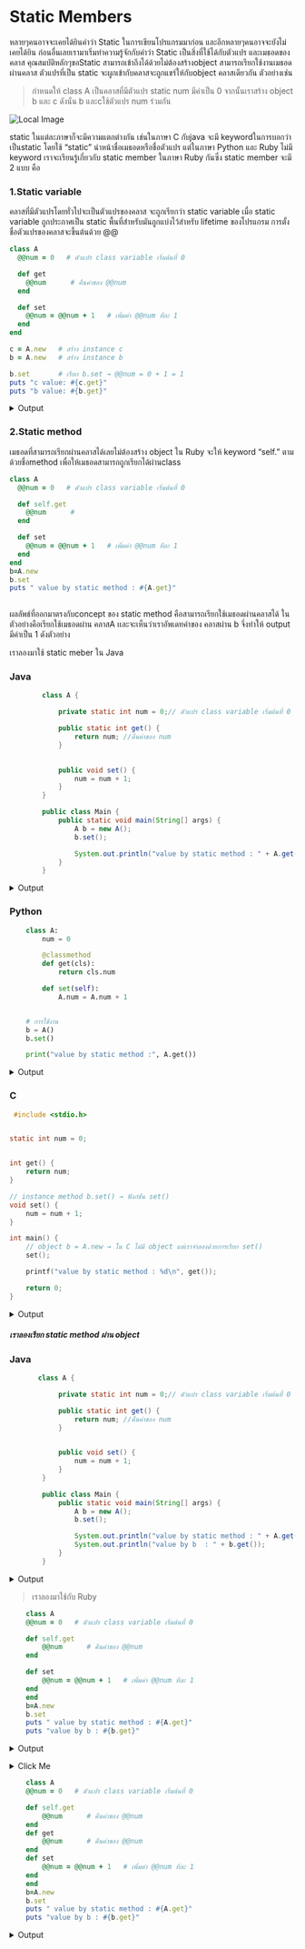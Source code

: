# Static Members

 หลายๆคนอาจจะเคยได้ยินคำว่า Static ในการเขียนโปรแกรมมาก่อน และอีกหลายๆคนอาจจะยังไม่เคยได้ยิน ก่อนอื่นเลยเรามาเริ่มทำความรู้จักกับคำว่า Static  เป็นสิ่งที่ใช้ได้กับตัวแปร และเมธอดของคลาส คุณสมบัติหลักๆขอStatic สามารถเข้าถึงได้ด้วยไม่ต้องสร้างobject สามารถเรียกใช้งานเมธอดผ่านคลาส ตัวแปรที่เป็น static จะผูกเข้ากับคลาสจะถูกแชร์ให้กับobject คลาสเดียวกัน ตัวอย่างเช่น 
 >
 
 > กำหนดให้ class A เป็นคลาสที่มีตัวแปร static num มีค่าเป็น 0  จากนั้นเราสร้าง object b และ c ดังนั่น  b และcใช้ตัวแปร num ร่วมกัน

![Local Image](picture/diagram.jpg)
>
>
static ในแต่ละภาษาก็จะมีความแตกต่างกัน เช่นในภาษา C กับjava จะมี keywordในการบอกว่าเป็นstatic โดยใช้ “static” นำหน้าชื่อเมธอดหรือชื่อตัวแปร 
แต่ในภาษา Python และ Ruby ไม่มี keyword 
เราจะเรียนรู้เกี่ยวกับ static member ในภาษา Ruby กันซึ่ง static member จะมี 2 แบบ คือ

### 1.Static variable 
คลาสที่มีตัวแปรโดยทั่วไปจะเป็นตัวแปรของคลาส จะถูกเรียกว่า static variable เมื่อ static variable ถูกประกาศเป็น static พื้นที่สำหรับมันถูกแบ่งไว้สำหรับ lifetime ของโปรแกรม การตั้งชื่อตัวแปรของคลาสจะขึ้นต้นด้วย @@
>
>
```Ruby
class A
  @@num = 0   # ตัวแปร class variable เริ่มต้นที่ 0

  def get
    @@num      # คืนค่าของ @@num
  end

  def set
    @@num = @@num + 1   # เพิ่มค่า @@num ทีละ 1
  end
end

c = A.new   # สร้าง instance c
b = A.new   # สร้าง instance b

b.set       # เรียก b.set → @@num = 0 + 1 = 1
puts "c value: #{c.get}"
puts "b value: #{b.get}"
```
<details>
  <summary>Output</summary>

  > c value: 1  
  > b value: 1  

</details>

>
>
>
>
### 2.Static method 
เมธอดที่สามารถเรียกผ่านคลาสได้เลยไม่ต้องสร้าง object ใน  Ruby จะให้	keyword  “self.” ตามด้วยชื่อmethod เพื่อให้เมธอดสามารถถูกเรียกได้ผ่านclass 
>
>
```Ruby
class A
  @@num = 0   # ตัวแปร class variable เริ่มต้นที่ 0

  def self.get
    @@num      # 
  end

  def set
    @@num = @@num + 1   # เพิ่มค่า @@num ทีละ 1
  end
end
b=A.new 
b.set
puts " value by static method : #{A.get}"
 
```

ผลลัพธ์ที่ออกมาตรงกับconcept ของ static method คือสามารถเรียกใช้เมธอดผ่านคลาสได้ ในตัวอย่างคือเรียกใช้เมธอดผ่าน คลาสA เเละจะเห็นว่าเราอัพเดทค่าของ
คลาสผ่าน b จึ่งทำให้ output มีค่าเป็น 1 ดังตัวอย่าง
>
>
เราลองมาใช้ static meber ใน Java
### Java
```java
        class A {

            private static int num = 0;// ตัวแปร class variable เริ่มต้นที่ 0

            public static int get() {
                return num; //คืนค่าของ num
            }

            
            public void set() {
                num = num + 1;
            }
        }

        public class Main {
            public static void main(String[] args) {
                A b = new A();  
                b.set();        

                System.out.println("value by static method : " + A.get());
            }
        }
```

<details>
  <summary>Output</summary>

  > value by static method : 1 

</details>

### Python
```python
    class A:
        num = 0   

        @classmethod
        def get(cls):   
            return cls.num

        def set(self): 
            A.num = A.num + 1


    # การใช้งาน
    b = A()
    b.set()  

    print("value by static method :", A.get())

```

<details>
  <summary>Output</summary>

  > value by static method : 1 

</details>


### C
```C
 #include <stdio.h>


static int num = 0;


int get() {
    return num;
}

// instance method b.set() → ฟังก์ชัน set()
void set() {
    num = num + 1;
}

int main() {
    // object b = A.new → ใน C ไม่มี object แต่เราจำลองด้วยการเรียก set()
    set();  

    printf("value by static method : %d\n", get());

    return 0;
}

```

<details>
  <summary>Output</summary>

  > value by static method : 1 

</details>


#####  เราลองเรียก static method ผ่าน object 

### Java
```java
       class A {

            private static int num = 0;// ตัวแปร class variable เริ่มต้นที่ 0

            public static int get() {
                return num; //คืนค่าของ num
            }

            
            public void set() {
                num = num + 1;
            }
        }

        public class Main {
            public static void main(String[] args) {
                A b = new A();  
                b.set();        

                System.out.println("value by static method : " + A.get());
                System.out.println("value by b  : " + b.get());
            }
        }
```

<details>
  <summary>Output</summary>

  > value by static method :  1  
  > value by b  :  1  

</details>

>
>
> เราลองมาใช้กับ Ruby
```Ruby
    class A
    @@num = 0   # ตัวแปร class variable เริ่มต้นที่ 0

    def self.get
        @@num      # คืนค่าของ @@num
    end

    def set
        @@num = @@num + 1   # เพิ่มค่า @@num ทีละ 1
    end
    end
    b=A.new 
    b.set
    puts " value by static method : #{A.get}"
    puts "value by b : #{b.get}"
```

<details>
  <summary>Output</summary>

  > Error จร้าาา
  

</details>

>
> 

<details>
  <summary>Click Me</summary>

  >เเล้วเราจะทำยังให้มันสามารถใช้งานได้เหมือนกับ่java เฉลยอยู่ block ถัดไป
 

</details>

```Ruby
    class A
    @@num = 0   # ตัวแปร class variable เริ่มต้นที่ 0

    def self.get
        @@num      # คืนค่าของ @@num
    end
    def get
        @@num      # คืนค่าของ @@num
    end
    def set
        @@num = @@num + 1   # เพิ่มค่า @@num ทีละ 1
    end
    end
    b=A.new 
    b.set
    puts " value by static method : #{A.get}"
    puts "value by b : #{b.get}"
```

<details>
  <summary>Output</summary>

  > value by static method :  1  
  > value by b  :  1  

</details>